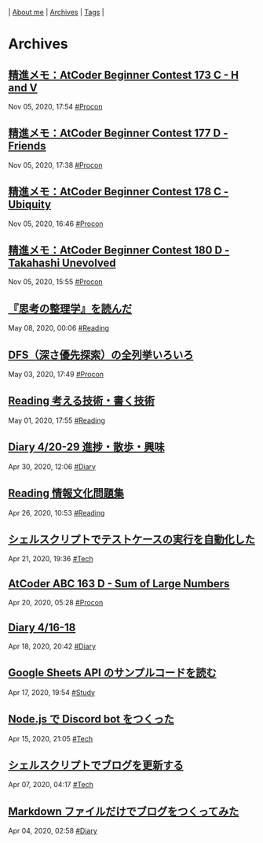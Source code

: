 | [About me](https://franknyro.github.io/blog/) | [Archives](https://franknyro.github.io/blog/archives) | [Tags](https://franknyro.github.io/blog/tags) |

# Archives
## [精進メモ：AtCoder Beginner Contest 173 C - H and V](https://franknyro.github.io/blog/archives/202011051754)
Nov 05, 2020, 17:54 [#Procon](https://franknyro.github.io/blog/tags/procon)

## [精進メモ：AtCoder Beginner Contest 177 D - Friends](https://franknyro.github.io/blog/archives/202011051738)
Nov 05, 2020, 17:38 [#Procon](https://franknyro.github.io/blog/tags/procon)

## [精進メモ：AtCoder Beginner Contest 178 C - Ubiquity](https://franknyro.github.io/blog/archives/202011051646)
Nov 05, 2020, 16:46 [#Procon](https://franknyro.github.io/blog/tags/procon)

## [精進メモ：AtCoder Beginner Contest 180 D - Takahashi Unevolved](https://franknyro.github.io/blog/archives/202011051555)
Nov 05, 2020, 15:55 [#Procon](https://franknyro.github.io/blog/tags/procon)

## [『思考の整理学』を読んだ](https://franknyro.github.io/blog/archives/202005080006)
May 08, 2020, 00:06 [#Reading](https://franknyro.github.io/blog/tags/reading)

## [DFS（深さ優先探索）の全列挙いろいろ](https://franknyro.github.io/blog/archives/202005031749)
May 03, 2020, 17:49 [#Procon](https://franknyro.github.io/blog/tags/procon)

## [Reading 考える技術・書く技術](https://franknyro.github.io/blog/archives/202005011755)
May 01, 2020, 17:55 [#Reading](https://franknyro.github.io/blog/tags/reading)

## [Diary 4/20-29 進捗・散歩・興味](https://franknyro.github.io/blog/archives/202004301206)
Apr 30, 2020, 12:06 [#Diary](https://franknyro.github.io/blog/tags/diary)

## [Reading 情報文化問題集](https://franknyro.github.io/blog/archives/202004261053)
Apr 26, 2020, 10:53 [#Reading](https://franknyro.github.io/blog/tags/reading)

## [シェルスクリプトでテストケースの実行を自動化した](https://franknyro.github.io/blog/archives/202004211936)
Apr 21, 2020, 19:36 [#Tech](https://franknyro.github.io/blog/tags/tech)

## [AtCoder ABC 163 D - Sum of Large Numbers](https://franknyro.github.io/blog/archives/202004200528)
Apr 20, 2020, 05:28 [#Procon](https://franknyro.github.io/blog/tags/procon)

## [Diary 4/16-18](https://franknyro.github.io/blog/archives/202004182042)
Apr 18, 2020, 20:42 [#Diary](https://franknyro.github.io/blog/tags/diary)

## [Google Sheets API のサンプルコードを読む](https://franknyro.github.io/blog/archives/202004171954)
Apr 17, 2020, 19:54 [#Study](https://franknyro.github.io/blog/tags/study)

## [Node.js で Discord bot をつくった](https://franknyro.github.io/blog/archives/202004152105)
Apr 15, 2020, 21:05 [#Tech](https://franknyro.github.io/blog/tags/tech)

## [シェルスクリプトでブログを更新する](https://franknyro.github.io/blog/archives/202004070417)
Apr 07, 2020, 04:17 [#Tech](https://franknyro.github.io/blog/tags/tech)

## [Markdown ファイルだけでブログをつくってみた](https://franknyro.github.io/blog/archives/202004040258)
Apr 04, 2020, 02:58 [#Diary](https://franknyro.github.io/blog/tags/diary)